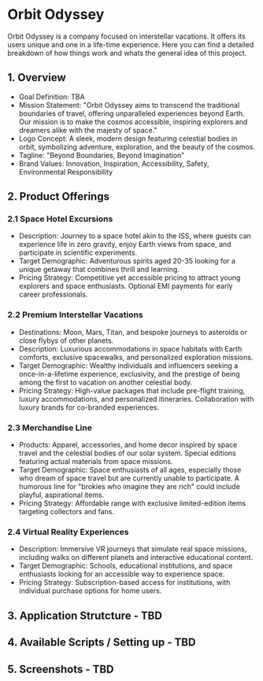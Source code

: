 # Orbit Odyssey
Orbit Odyssey is a company focused on interstellar vacations. It offers its users unique and one in a life-time experience. Here you can find a detailed breakdown of how things work and whats the general idea of this project.

## 1. Overview

- Goal Definition: TBA
- Mission Statement: "Orbit Odyssey aims to transcend the traditional boundaries of travel, offering unparalleled experiences beyond Earth. Our mission is to make the cosmos accessible, inspiring explorers and dreamers alike with the majesty of space."
- Logo Concept: A sleek, modern design featuring celestial bodies in orbit, symbolizing adventure, exploration, and the beauty of the cosmos.
- Tagline: "Beyond Boundaries, Beyond Imagination"
- Brand Values: Innovation, Inspiration, Accessibility, Safety, Environmental Responsibility

## 2. Product Offerings
### 2.1 Space Hotel Excursions
- Description: Journey to a space hotel akin to the ISS, where guests can experience life in zero gravity, enjoy Earth views from space, and participate in scientific experiments.
- Target Demographic: Adventurous spirits aged 20-35 looking for a unique getaway that combines thrill and learning.
- Pricing Strategy: Competitive yet accessible pricing to attract young explorers and space enthusiasts. Optional EMI payments for early career professionals.

### 2.2 Premium Interstellar Vacations
- Destinations: Moon, Mars, Titan, and bespoke journeys to asteroids or close flybys of other planets.
- Description: Luxurious accommodations in space habitats with Earth comforts, exclusive spacewalks, and personalized exploration missions.
- Target Demographic: Wealthy individuals and influencers seeking a once-in-a-lifetime experience, exclusivity, and the prestige of being among the first to vacation on another celestial body.
- Pricing Strategy: High-value packages that include pre-flight training, luxury accommodations, and personalized itineraries. Collaboration with luxury brands for co-branded experiences.

### 2.3 Merchandise Line
- Products: Apparel, accessories, and home decor inspired by space travel and the celestial bodies of our solar system. Special editions featuring actual materials from space missions.
- Target Demographic: Space enthusiasts of all ages, especially those who dream of space travel but are currently unable to participate. A humorous line for "brokies who imagine they are rich" could include playful, aspirational items.
- Pricing Strategy: Affordable range with exclusive limited-edition items targeting collectors and fans.

### 2.4 Virtual Reality Experiences
- Description: Immersive VR journeys that simulate real space missions, including walks on different planets and interactive educational content.
- Target Demographic: Schools, educational institutions, and space enthusiasts looking for an accessible way to experience space.
- Pricing Strategy: Subscription-based access for institutions, with individual purchase options for home users.

## 3. Application Strutcture - TBD
## 4. Available Scripts / Setting up - TBD
## 5. Screenshots - TBD
